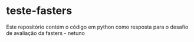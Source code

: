 # teste-fasters
Este repositório contém o código em python como resposta para o desafio de avaliação da fasters - netuno
